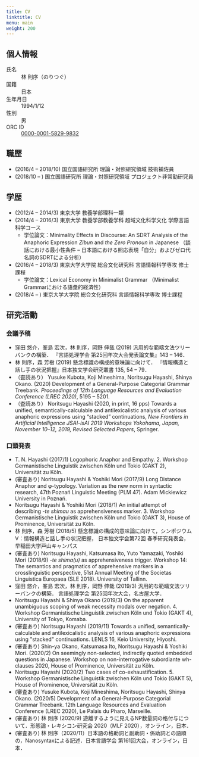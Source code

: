 ```yaml
---
title: CV
linktitle: CV
menu: main
weight: 200
---
```

## 個人情報
<dl>
    <dt>氏名</dt>
    <dd>林 則序（のりつぐ）</dd>
    <dt>国籍</dt>
    <dd>日本</dd>
    <dt>生年月日</dt>
    <dd>1994/1/12</dd>
    <dt>性別</dt>
    <dd>男</dd>
    <dt>ORC ID</dd>
    <dd><a href="https://orcid.org/0000-0001-5829-9832">0000-0001-5829-9832</a></dd>
</dl>

<!-- [ここを参照](https://github.com/aslemen/academic-works) -->

## 職歴
- (2016/4 &ndash; 2018/10) 国立国語研究所 理論・対照研究領域 技術補佐員
- (2018/10 &ndash; ) 国立国語研究所 理論・対照研究領域 プロジェクト非常勤研究員

## 学歴
- (2012/4 &ndash; 2014/3) 東京大学 教養学部理科一類
- (2014/4 &ndash; 2016/3) 東京大学 教養学部教養学科 超域文化科学文化 学際言語科学コース
    - 学位論文：Minimality Effects in Discourse: An SDRT Analysis of the Anaphoric Expression _Zibun_ and _the Zero Pronoun_ in Japanese
        （談話における最小性条件 &ndash; 日本語における照応表現「自分」およびゼロ代名詞のSDRTによる分析）
- (2016/4 &ndash; 2018/3) 東京大学大学院 総合文化研究科 言語情報科学専攻 修士課程
    - 学位論文：Lexical Economy in Minimalist Grammar
        （Minimalist Grammarにおける語彙的経済性）
- (2018/4 &ndash; ) 東京大学大学院 総合文化研究科 言語情報科学専攻 博士課程

## 研究活動
### 会議予稿
- 窪田 悠介，峯島 宏次，林 則序，岡野 伸哉 (2019) 汎用的な範疇文法ツリーバンクの構築．
    『言語処理学会 第25回年次大会発表論文集』143 &ndash; 146．
- 林 則序，森 芳樹 (2019) 懸念標識の構成的意味論に向けて．
    『情報構造と話し手の状況把握』日本独文学会研究叢書 135, 54 &ndash; 79．
- <span>（査読あり）</span> Yusuke Kubota, Koji Mineshima, Noritsugu Hayashi, Shinya Okano. (2020) 
    Development of a General-Purpose Categorial Grammar Treebank. 
    _Proceedings of 12th Language Resources and Evaluation Conference (LREC 2020)_, 5195 &ndash; 5201.
- <span>（査読あり）</span> Noritsugu Hayashi (2020, in print, 16 pps) 
    Towards a unified, semantically-calculable and antilexicalistic analysis of various anaphoric expressions using “stacked” continuations, 
    _New Frontiers in Artificial Intelligence JSAI-isAI 2019 Workshops Yokohama, Japan, November 10–12, 2019, Revised Selected Papers_,
    Springer.

### 口頭発表
- T. N. Hayashi (2017/1) Logophoric Anaphor and Empathy. 
    2. Workshop Germanistische Linguistik zwischen Köln und Tokio (GAKT 2), Universität zu Köln.
- <span>(審査あり)</span> Noritsugu Hayashi & Yoshiki Mori (2017/9) Long Distance Anaphor and φ-typology. 
    Variation as the new norm in syntactic research, 47th Poznań Linguistic Meeting (PLM 47). 
    Adam Mickiewicz University in Poznań.
- Noritsugu Hayashi & Yoshiki Mori (2018/1) An initial attempt of describing _-te shimau_ as apprehensiveness marker. 
    3. Workshop Germanistische Linguistik zwischen Köln und Tokio (GAKT 3), 
    House of Prominence, Universität zu Köln.
- 林 則序，森 芳樹 (2018/5) 懸念標識の構成的意味論に向けて，シンポジウムV：情報構造と話し手の状況把握，
    日本独文学会第72回 春季研究発表会，早稲田大学戸山キャンパス
- <span>(審査あり)</span> Noritsugu Hayashi, Katsumasa Ito, Yuto Yamazaki, Yoshiki Mori (2018/9) 
    _-te shima(u)_ as apprehensiveness trigger. 
    Workshop 14: The semantics and pragmatics of apprehensive markers in a crosslinguistic perspective, 51st Annual Meeting of the Societas Linguistica Europaea (SLE 2018). 
    University of Tallinn.
- 窪田 悠介，峯島 宏次，林 則序，岡野 伸哉 (2019/3) 汎用的な範疇文法ツリーバンクの構築．
        言語処理学会 第25回年次大会，名古屋大学．
- Noritsugu Hayashi & Shinya Okano (2019/3) On the apparent unambiguous scoping of weak necessity modals over negation. 
    4. Workshop Germanistische Linguistik zwischen Köln und Tokio (GAKT 4), 
    University of Tokyo, Komaba.
- <span>(審査あり)</span> Noritsugu Hayashi (2019/11) Towards a unified, semantically-calculable and antilexicalistic analysis of various anaphoric expressions using "stacked" continuations. 
    LENLS 16, Keio University, Hiyoshi.
- <span>(審査あり)</span> Shin-ya Okano, Katsumasa Ito, Noritsugu Hayashi & Yoshiki Mori. (2020/2) 
    On seemingly non-selected, indirectly quoted embedded questions in Japanese. 
    Workshop on non-interrogative subordiante wh-clauses 2020, House of Prominence, Universität zu Köln.
- Noritsugu Hayashi (2020/2) Two cases of co-exhaustification. 
    5. Workshop Germanistische Linguistik zwischen Köln und Tokio (GAKT 5), House of Prominence, Universität zu Köln.
- <span>(審査あり)</span> Yusuke Kubota, Koji Mineshima, Noritsugu Hayashi, Shinya Okano. (2020/5) 
    Development of a General-Purpose Categorial Grammar Treebank. 
    12th Language Resources and Evaluation Conference (LREC 2020), Le Palais du Pharo, Marseille.
- <span>(審査あり)</span> 林 則序 (2020/9) 遊離するように見えるNP数量詞の格付与について．形態論・レキシコン研究会 2020（MLF 2020），オンライン，日本．
- <span>(審査あり)</span> 林 則序（2020/11）日本語の格助詞と副助詞・係助詞との語順の，Nanosyntaxによる記述．日本言語学会 第161回大会，オンライン，日本．